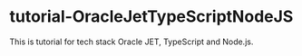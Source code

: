 # tutorial-OracleJetTypeScriptNodeJS
This is tutorial for tech stack Oracle JET, TypeScript and Node.js.
